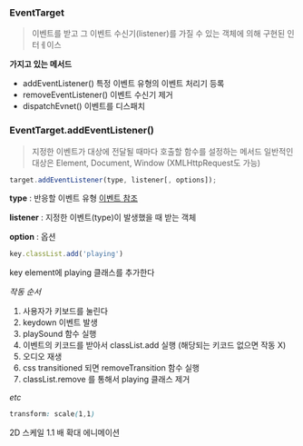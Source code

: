 ### EventTarget

> 이벤트를 받고 그 이벤트 수신기(listener)를 가질 수 있는 객체에 의해 구현된 인터ㅔ이스

**가지고 있는 메서드**

- addEventListener()
  특정 이벤트 유형의 이벤트 처리기 등록
- removeEventListener()
  이벤트 수신기 제거
- dispatchEvnet()
  이벤트를 디스패치



### EventTarget.addEventListener()

> 지정한 이벤트가 대상에 전달될 때마다 호출할 함수를 설정하는 메서드
> 일반적인 대상은 Element, Document, Window (XMLHttpRequest도 가능)

```javascript
target.addEventListener(type, listener[, options]);
```

__type__ : 반응할 이벤트 유형 [이벤트 참조](https://developer.mozilla.org/ko/docs/Web/Events)

__listener__ :  지정한 이벤트(type)이 발생했을 때 받는 객체

__option__ : 옵션 

```javascript
key.classList.add('playing')
```

key element에 playing 클래스를 추가한다

*작동 순서*

1. 사용자가 키보드를 눌린다
2. keydown 이벤트 발생
3. playSound 함수 실행
4. 이벤트의 키코드를 받아서 classList.add 실행 (해당되는 키코드 없으면 작동 X)
5. 오디오 재생
6. css transitioned 되면 removeTransition 함수 실행
7. classList.remove 를 통해서 playing 클래스 제거



*etc*

```css
transform: scale(1,1)
```

2D 스케일 1.1 배 확대 에니메이션